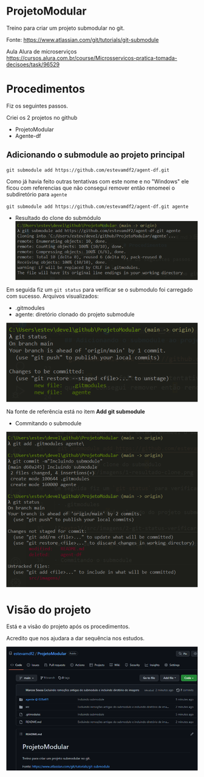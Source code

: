 # ProjetoModular

Treino para criar um projeto submodular no git.

Fonte: https://www.atlassian.com/git/tutorials/git-submodule

Aula Alura de microserviços
https://cursos.alura.com.br/course/Microsservicos-pratica-tomada-decisoes/task/96529

# Procedimentos

Fiz os seguintes passos.

Criei os 2 projetos no github

- ProjetoModular
- Agente-df

## Adicionando o submodule ao projeto principal

`git submodule add https://github.com/estevamdf2/agent-df.git`

Como já havia feito outras tentativas com este nome e no "Windows" ele ficou com referencias que não consegui remover então renomeei o subdiretório para `agente`

`git submodule add https://github.com/estevamdf2/agent-df.git agente`

- Resultado do clone do submódulo
![texto](/src/imagens/1-resultado-clone.png "Clonando projeto submodulo")

Em seguida fiz um `git status` para verificar se o submodulo foi carregado com sucesso.
Arquivos visualizados:
 - .gitmodules
 - agente: diretório clonado do projeto submodule

![texto](/src/imagens/2-git-status-verificar-submodulo.png "Git status submodule")

Na fonte de referência está no item **Add git submodule**

- Commitando o submodule

![texto](/src/imagens/3-commit-submodule.png "Submodule commit")

# Visão do projeto

Está e a visão do projeto após os procedimentos.

Acredito que nos ajudara a dar sequência nos estudos.

![texto](/src/imagens/4-visao-modulo.png "visão projeto")